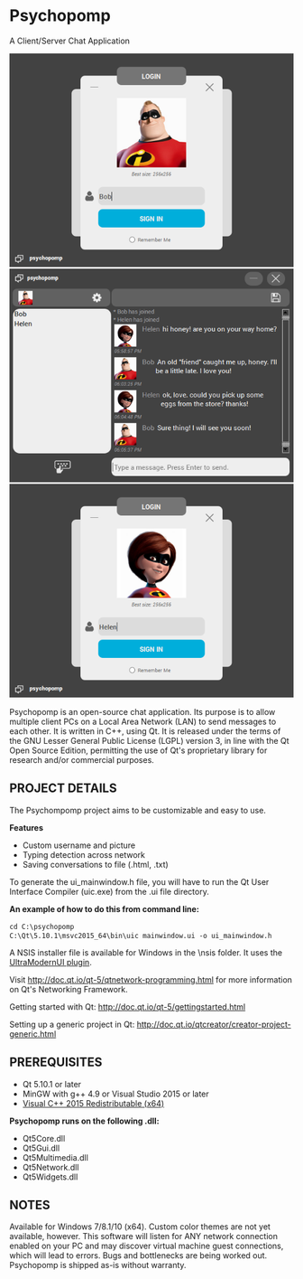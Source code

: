 # Psychopomp
A Client/Server Chat Application

![Alt text](/screenshots/login_1.png)
![Alt text](/screenshots/chat_screen.png?raw=true "Optional Title")
![Alt text](/screenshots/login_2.png?raw=true "Optional Title")

Psychopomp is an open-source chat application.  Its purpose is to allow multiple client PCs on a 
Local Area Network (LAN) to send messages to each other.  It is written in C++, using Qt. 
It is released under the terms of the GNU Lesser General Public License (LGPL) version 3, in line
with the Qt Open Source Edition, permitting the use of Qt's proprietary library for research and/or
commercial purposes.

## PROJECT DETAILS

The Psychompomp project aims to be customizable and easy to use.

**Features**

- Custom username and picture
- Typing detection across network
- Saving conversations to file (.html, .txt)

To generate the ui_mainwindow.h file, you will have to run the Qt User Interface Compiler (uic.exe) from the .ui file directory.

**An example of how to do this from command line:**
```
cd C:\psychopomp
C:\Qt\5.10.1\msvc2015_64\bin\uic mainwindow.ui -o ui_mainwindow.h
```
A NSIS installer file is available for Windows in the \nsis folder. It uses the [UltraModernUI plugin](http://ultramodernui.sourceforge.net/).

Visit http://doc.qt.io/qt-5/qtnetwork-programming.html for more information on Qt's Networking Framework.

Getting started with Qt: http://doc.qt.io/qt-5/gettingstarted.html

Setting up a generic project in Qt: http://doc.qt.io/qtcreator/creator-project-generic.html

## PREREQUISITES

- Qt 5.10.1 or later
- MinGW with g++ 4.9 or Visual Studio 2015 or later
- [Visual C++ 2015 Redistributable (x64)](https://www.microsoft.com/en-us/download/details.aspx?id=52685)

**Psychopomp runs on the following .dll:**

- Qt5Core.dll
- Qt5Gui.dll
- Qt5Multimedia.dll
- Qt5Network.dll
- Qt5Widgets.dll

## NOTES

Available for Windows 7/8.1/10 (x64).  Custom color themes are not yet available, however.  This software will listen for ANY network connection 
enabled on your PC and may discover virtual machine guest connections, which will lead to errors.  Bugs and bottlenecks are being worked out. 
Psychopomp is shipped as-is without warranty.



